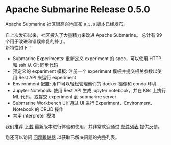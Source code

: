 <!--
Licensed under the Apache License, Version 2.0 (the "License");
you may not use this file except in compliance with the License.
You may obtain a copy of the License at

http://www.apache.org/licenses/LICENSE-2.0

Unless required by applicable law or agreed to in writing, software
distributed under the License is distributed on an "AS IS" BASIS,
WITHOUT WARRANTIES OR CONDITIONS OF ANY KIND, either express or implied.
See the License for the specific language governing permissions and
limitations under the License.
-->

# Apache Submarine Release 0.5.0

Apache Submarine 社区很高兴地宣布 `0.5.0` 版本已经发布。

自上次发布以来，社区投入了大量精力来改进 Apache Submarine。
总计有 99 个用于改进和错误修复的补丁。  
新特性如下：

- Submarine Experiments: 重新定义 experiment 的 spec，可以使用 HTTP 和 ssh 从 Git 同步代码
- 预定义的 experiment 模板: 注册一个 experiment 模板并提交相关参数以使用 Rest API 来运行 experiment
- Environment 配置: 用户可以轻松管理他们的 docker 镜像和 conda 环境
- Jupyter Notebook: 使用 Rest API 生成 jupyter notebook，并在 K8s 上执行 ML 代码，或提交 experiment 到 submarine server
- Submarine Workbench UI: 通过 UI 进行 Experiment、Environment、Notebook 的 CRUD 操作
- 禁用 interpreter 模块


我们推荐 [下载](../docs/download) 最新版本进行体验和使用，并非常欢迎通过 [邮件列表](../docs/community/) 提供反馈。

您还可以访问 [问题跟踪器](https://issues.apache.org/jira/secure/ReleaseNote.jspa?version=12348041&projectId=12322824) 以获取已解决问题的完整列表。
